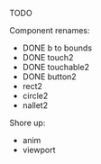 TODO

Component renames:

- DONE b to bounds
- DONE touch2
- DONE touchable2
- DONE button2
- rect2
- circle2
- nallet2

Shore up:

- anim
- viewport


